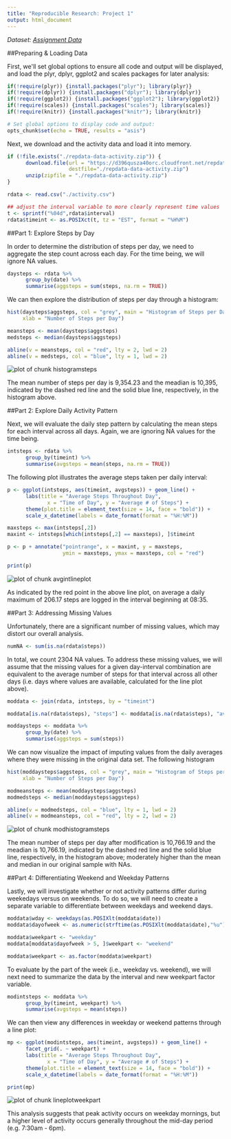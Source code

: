 ```yaml
---
title: "Reproducible Research: Project 1"
output: html_document
---
```

_Dataset: [Assignment Data](https://d396qusza40orc.cloudfront.net/repdata%2Fdata%2Factivity.zip)_

##Preparing & Loading Data

First, we'll set global options to ensure all code and output will be displayed,
and load the plyr, dplyr, ggplot2 and scales packages for later analysis:


```r
if(!require(plyr)) {install.packages("plyr"); library(plyr)}
if(!require(dplyr)) {install.packages("dplyr"); library(dplyr)}
if(!require(ggplot2)) {install.packages("ggplot2"); library(ggplot2)}
if(!require(scales)) {install.packages("scales"); library(scales)}
if(!require(knitr)) {install.packages("knitr"); library(knitr)}

# Set global options to display code and output:
opts_chunk$set(echo = TRUE, results = "asis")
```

Next, we download and the activity data and load it into memory.


```r
if (!file.exists("./repdata-data-activity.zip")) {
      download.file(url = "https://d396qusza40orc.cloudfront.net/repdata%2Fdata%2Factivity.zip",
                    destfile="./repdata-data-activity.zip")
      unzip(zipfile = "./repdata-data-activity.zip")
}

rdata <- read.csv("./activity.csv")

## adjust the interval variable to more clearly represent time values
t <- sprintf("%04d",rdata$interval)
rdata$timeint <- as.POSIXct(t, tz = "EST", format = "%H%M")
```

##Part 1: Explore Steps by Day

In order to determine the distribution of steps per day, we need to aggregate
the step count across each day. For the time being, we will ignore NA values.


```r
daysteps <- rdata %>%
      group_by(date) %>%
      summarise(aggsteps = sum(steps, na.rm = TRUE))
```

We can then explore the distribution of steps per day through a histogram:


```r
hist(daysteps$aggsteps, col = "grey", main = "Histogram of Steps per Day",
     xlab = "Number of Steps per Day")

meansteps <- mean(daysteps$aggsteps)
medsteps <- median(daysteps$aggsteps)

abline(v = meansteps, col = "red", lty = 2, lwd = 2)
abline(v = medsteps, col = "blue", lty = 1, lwd = 2)
```

![plot of chunk histogramsteps](figure/histogramsteps-1.png) 

The mean number of steps per day is 9,354.23 and the meadian is 10,395, 
indicated by the dashed red line and the solid blue line, respectively, in the 
histogram above.

##Part 2: Explore Daily Activity Pattern

Next, we will evaluate the daily step pattern by calculating the mean steps
for each interval across all days. Again, we are ignoring NA values for the 
time being.


```r
intsteps <- rdata %>%
      group_by(timeint) %>%
      summarise(avgsteps = mean(steps, na.rm = TRUE))
```

The following plot illustrates the average steps taken per daily interval:


```r
p <- ggplot(intsteps, aes(timeint, avgsteps)) + geom_line() + 
      labs(title = "Average Steps Throughout Day", 
             x = "Time of Day", y = "Average # of Steps") + 
      theme(plot.title = element_text(size = 14, face = "bold")) +
      scale_x_datetime(labels = date_format(format = "%H:%M"))

maxsteps <- max(intsteps[,2])
maxint <- intsteps[which(intsteps[,2] == maxsteps), ]$timeint

p <- p + annotate("pointrange", x = maxint, y = maxsteps, 
                  ymin = maxsteps, ymax = maxsteps, col = "red")

print(p)
```

![plot of chunk avgintlineplot](figure/avgintlineplot-1.png) 

As indicated by the red point in the above line plot, on average a daily 
maximum of 206.17 steps are logged in the interval beginning
at 08:35.

##Part 3: Addressing Missing Values

Unfortunately, there are a significant number of missing values, which may
distort our overall analysis.


```r
numNA <- sum(is.na(rdata$steps))
```

In total, we count 2304 NA values. To address these missing values, we will 
assume that the missing values for a given day-interval combination are 
equivalent to the average number of steps for that interval across all other 
days (i.e. days where values are available, calculated for the line plot above).


```r
moddata <- join(rdata, intsteps, by = "timeint")

moddata[is.na(rdata$steps), "steps"] <- moddata[is.na(rdata$steps), "avgsteps"]

moddaysteps <- moddata %>%
      group_by(date) %>%
      summarise(aggsteps = sum(steps))
```

We can now visualize the impact of imputing values from the daily averages
where they were missing in the original data set. The following histogram


```r
hist(moddaysteps$aggsteps, col = "grey", main = "Histogram of Steps per Day",
     xlab = "Number of Steps per Day")

modmeansteps <- mean(moddaysteps$aggsteps)
modmedsteps <- median(moddaysteps$aggsteps)

abline(v = modmedsteps, col = "blue", lty = 1, lwd = 2)
abline(v = modmeansteps, col = "red", lty = 2, lwd = 2)
```

![plot of chunk modhistogramsteps](figure/modhistogramsteps-1.png) 

The mean number of steps per day after modification is 10,766.19 and 
the meadian is 10,766.19, indicated by the dashed red line and the solid 
blue line, respectively, in the histogram above; moderately higher than the
mean and median in our original sample with NAs.

##Part 4: Differentiating Weekend and Weekday Patterns

Lastly, we will investigate whether or not activity patterns differ during
weekedays versus on weekends. To do so, we will need to create a separate 
variable to differentiate between weekdays and weekend days.


```r
moddata$wday <- weekdays(as.POSIXlt(moddata$date))
moddata$dayofweek <- as.numeric(strftime(as.POSIXlt(moddata$date),"%u"))

moddata$weekpart <- "weekday"
moddata[moddata$dayofweek > 5, ]$weekpart <- "weekend"

moddata$weekpart <- as.factor(moddata$weekpart)
```

To evaluate by the part of the week (i.e., weekday vs. weekend), we will 
next need to summarize the data by the interval and new weekpart factor variable.


```r
modintsteps <- moddata %>%
      group_by(timeint, weekpart) %>%
      summarise(avgsteps = mean(steps))
```

We can then view any differences in weekday or weekend patterns through a
line plot:


```r
mp <- ggplot(modintsteps, aes(timeint, avgsteps)) + geom_line() + 
      facet_grid(. ~ weekpart) + 
      labs(title = "Average Steps Throughout Day", 
             x = "Time of Day", y = "Average # of Steps") + 
      theme(plot.title = element_text(size = 14, face = "bold")) +
      scale_x_datetime(labels = date_format(format = "%H:%M"))

print(mp)
```

![plot of chunk lineplotweekpart](figure/lineplotweekpart-1.png) 

This analysis suggests that peak activity occurs on weekday mornings, but 
a higher level of activity occurs generally throughout the mid-day period
(e.g. 7:30am - 6pm). 
